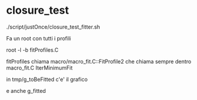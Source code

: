 # closure_test


./script/justOnce/closure_test_fitter.sh

Fa un root con tutti i profili

root -l -b fitProfiles.C

fitProfiles chiama macro/macro_fit.C::FitProfile2 che chiama sempre dentro macro_fit.C IterMinimumFit

in tmp/g_toBeFitted c'e' il grafico

e anche g_fitted
